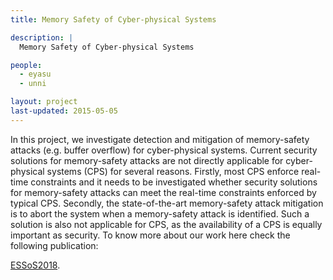 ```yaml
---
title: Memory Safety of Cyber-physical Systems

description: |
  Memory Safety of Cyber-physical Systems

people:
  - eyasu
  - unni

layout: project
last-updated: 2015-05-05
---
```

<p style="text-align:justify">

In this project, we investigate detection and mitigation of 
memory-safety attacks (e.g. buffer overflow) for cyber-physical 
systems. Current security solutions for memory-safety attacks 
are not directly applicable for cyber-physical systems (CPS) for 
several reasons. Firstly, most CPS enforce real-time constraints 
and it needs to be investigated whether security solutions 
for memory-safety attacks can meet the real-time constraints 
enforced by typical CPS. Secondly, the state-of-the-art 
memory-safety attack mitigation is to abort the system when 
a memory-safety attack is identified. Such a solution is also 
not applicable for CPS, as the availability of a CPS is 
equally important as security. To know more about our work 
here check the following publication: 

<a href="https://doi.org/10.1007/978-3-319-94496-8_2">ESSoS2018</a>. 


</p>
